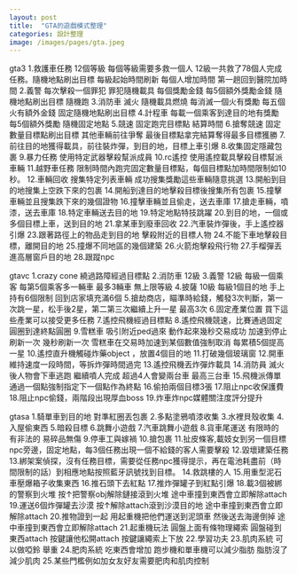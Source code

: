 ```yaml
---
layout: post
title:  "GTA的遊戲模式整理"
categories: 設計整理
image: /images/pages/gta.jpeg
---
```


gta3
1.救護車任務 12個等級 每個等級需要多救一個人 12級一共救了78個人完成任務。隨機地點刷出目標 每級起始時間刷新 每個人增加時間 第一趟回到醫院加時間
2.義警 每次擊殺一個罪犯 罪犯隨機載具 每個獎勵金錢 每5個額外獎勵金錢 隨機地點刷出目標 隨機跑
3.消防車 滅火 隨機載具燃燒 每消滅一個火有獎勵 每五個火有額外金錢 固定隨機地點刷出目標
4.計程車 每載一個乘客到達目的地有獎勵 每5個額外獎勵 隨機固定地點
5.競速 固定跑完目標點 結算時間
6.搶奪競速 固定數量目標點刷出目標 其他車輛前往爭奪 最後目標點拿完結算奪得最多目標獲勝
7.前往目的地獲得載具，前往裝炸彈，到目的地，目標上車引爆
8.收集固定隱藏包裹
9.暴力任務 使用特定武器擊殺幫派成員
10.rc遙控 使用遙控載具擊殺目標幫派車輛
11.越野車任務 限制時間內跑完固定數量目標點，每個目標點加時間限制如10秒。
12.車輛回收 搜集特定列表車輛 成功搜集獎勵這些車輛隨意挑選
13.開船到目的地搜集上空跌下來的包裹
14.開船到達目的地擊殺目標後搜集所有包裹
15.撞擊車輛並且搜集跌下來的幾個證物
16.撞擊車輛並且偷走，送去車庫
17.搶走車輛，噴漆，送去車庫
18.特定車輛送去目的地
19.特定地點特技跳躍
20.到目的地，一個或多個目標上車，送到目的地
21.拿某車到廢車回收
22.汽車裝炸彈後，手上遙控器引爆
23.跟著路徑上的物品走到目的地 擊殺附近的目標人物
24.不能下車地擊殺目標，離開目的地
25.撞爆不同地區的幾個建築
26.火箭炮擊殺飛行物
27.手榴彈丟進高層窗戶目的地
28.跟蹤npc

gtavc
1.crazy cone 繞過路障經過目標點
2.消防車 12級 
3.義警 12級 每級一個乘客 每第5個乘客多一輛車 最多3輛車 無上限等級
4.披薩 10級 每級1個目的地 手上持有6個限制  回到店家填充滿6個
5.搶劫商店，瞄準時給錢，觸發3次判斷，第一次跳一星，松手後2星，第二第三次繼續上升一星 最高3次
6.固定產業位置 買下這些產業可以接受更多任務
7.遙控飛機經過目標點
8.遙控飛機競速，比賽通過固定圓圈到達終點圓圈
9.雪糕車 吸引附近ped過來 動作起來幾秒交易成功 加速到停止刷新一次 幾秒刷新一次 雪糕車在交易時加速到某個數值強制取消 每累積5個提高一星
10.遙控直升機觸碰炸藥object ，放置4個目的地
11.打破幾個玻璃窗
12.開車維持速度一段時間，等拆炸彈時間過完
13.遙控飛機丟炸彈炸載具
14.消防員 滅火後人物會下車逃跑 繼續噴人完成 超過4人會變兩台車 最高三台車
15.飛機派傳單 通過一個點強制指定下一個點作為終點
16.偷拍兩個目標3張
17.阻止npc收保護費
18.阻止npc偷錢，兩階段出現厚血boss
19.炸車炸npc媒體關注度評分提升

gtasa
1.騎單車到目的地 對準紅圈丟包裹
2.多點塗鴉噴漆收集
3.水裡貝殼收集
4.入屋偷東西
5.暗殺目標
6.跳舞小遊戲
7.汽車跳舞小遊戲
8.貨車尾運送 有限時的 有非法的 易碎品無傷
9.停車工與嫁禍
10.搶包裹
11.扯皮條客,載妓女到另一個目標npc旁邊，固定地點，每3個任務出現一個不給錢的客人需要擊殺
12.毀壞建築任務
13.綁架案偵探，沒有任務目標，需要從任務npc獲得提示，再在電池耗盡前（時間限制的話）到相應地點按照藍牙訊號找到目標。
14.救跳樓的人
15.用重型泥石車壓爆箱子收集東西
16.推石頭下去紅點
17.推炸彈罐子到紅點引爆 
18.載3個被綁的警察到火堆 按↑把警察obj解除鏈接滾到火堆 途中車撞到東西會立即解除attach
19.運送6個炸彈罐去沙漠 按↑解除attach滾到沙漠目的地 途中車撞到東西會立即解除attach
20.推物證到一起 用起重機把他們運送到泥頭車 然後送去海邊倒掉 途中車撞到東西會立即解除attach
21.起重機玩法 圓盤上面有條物理繩索 圓盤碰到東西attach 按鍵讓他松開attach 按鍵讓繩索上下放
22.學習功夫
23.肌肉系統 可以做啞鈴 舉重
24.肥肉系統 吃東西會增加 跑步機和單車機可以減少脂肪 脂肪沒了減少肌肉
25.某些門檻例如加女友好友需要肥肉和肌肉控制
